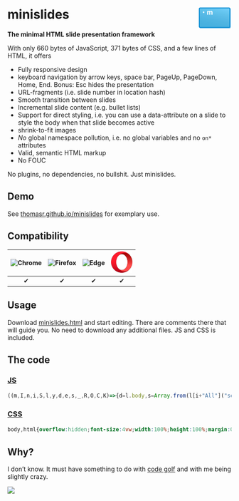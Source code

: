 # minislides    <img alt="minislides logo" src="src/minislides.png" align="right" height="50">

**The minimal HTML slide presentation framework**

With only <span class="js">660</em> bytes of JavaScript, <span class="css">371</span> bytes of CSS, and a few lines of HTML, it offers

* Fully responsive design
* keyboard navigation by arrow keys, space bar, PageUp, PageDown, Home, End.
  Bonus: Esc hides the presentation
* URL-fragments (i.e. slide number in location hash)
* Smooth transition between slides
* Incremental slide content (e.g. bullet lists)
* Support for direct styling, i.e. you can use a data-attribute on a slide to style the body when that slide becomes active
* shrink-to-fit images
* *No* global namespace pollution, i.e. no global variables and no `on*` attributes
* Valid, semantic HTML markup
* No FOUC

No plugins, no dependencies, no bullshit. Just minislides.

## Demo

See [thomasr.github.io/minislides](http://thomasr.github.io/minislides/) for exemplary use. 

## Compatibility

![Chrome](https://raw.githubusercontent.com/alrra/browser-logos/master/chrome/chrome_48x48.png "Google Chrome") | ![Firefox](https://raw.githubusercontent.com/alrra/browser-logos/master/firefox/firefox_48x48.png "Mozilla Firefox") | ![Edge](https://raw.githubusercontent.com/alrra/browser-logos/master/edge/edge_48x48.png "MS Edge") | ![Opera](https://raw.githubusercontent.com/alrra/browser-logos/master/opera/opera_48x48.png "Opera")
:-: | :-: | :-: | :-:
 ✔ |  ✔ | ✔ | ✔ 

## Usage

Download [minislides.html](dist/minislides.html) and start editing. There are comments there that will guide you. No need to download any additional files. JS and CSS is included.

## The code

### [JS](dist/minislides.min.js)
```javascript
((m,I,n,i,S,l,y,d,e,s,_,R,O,C,K)=>{d=l.body,s=Array.from(l[i+"All"]("section")),K=$=>{_=Math.min(s.length,$||1),R=s[_-1],s.map.call(R[i+"All"](m),function(a){a[I].remove(S)}),y.hash=_,d.style.background=R[n].bg||"",d[n].slideId=R[n].id||_},addEventListener("keydown",(g,o)=>{C=g.which-32,C&&C-2&&C-7&&C-8||(O=R[i](m+`:not(.${S})`),O?O[I].add(S):K(_+1),o=1),C-1&&C-5&&C-6||(K(_-1),o=1),C+5||(d[I].toggle("muted"),o=1),C-4||(K(1),o=1),C-3||(K(1/0),o=1),o&&g.preventDefault()}),s.map((a,t)=>a.id=t+1),e=a=>{a=y.hash.substr(1),a!=_&&K(a)},e(),d[I].add("loaded"),setInterval(e,99)})(".incremental","classList","dataset","querySelector","revealed",document,location)
```

### [CSS](dist/minislides.min.css)
```css
body,html{overflow:hidden;font-size:4vw;width:100%;height:100%;margin:0;padding:0}body.loaded{transition:.3s}body.loaded section{transition:opacity .5s}section{position:fixed;top:1vw;bottom:1vw;left:1vw;right:1vw;opacity:0}section:target{z-index:1}body:not(.muted) section:target{opacity:1}img{max-height:100%;max-width:100%}.incremental:not(.revealed){visibility:hidden}
```

## Why?

I don’t know. It must have something to do with [code golf](https://en.wikipedia.org/wiki/Code_golf) and with me being slightly crazy.

[![](https://img.shields.io/github/license/ThomasR/minislides.svg)](LICENSE)
